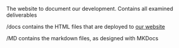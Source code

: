 The website to document our development.
Contains all examined deliverables

/docs contains the HTML files that are deployed to [our website](https://catepilladevelopment.github.io/PiazzaPanic/)

/MD contains the markdown files, as designed with MKDocs
